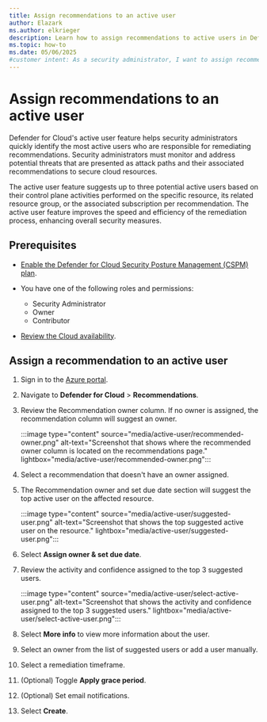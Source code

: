 ```yaml
---
title: Assign recommendations to an active user
author: Elazark
ms.author: elkrieger
description: Learn how to assign recommendations to active users in Defender for Cloud to enhance security and streamline remediation processes.
ms.topic: how-to
ms.date: 05/06/2025
#customer intent: As a security administrator, I want to assign recommendations to active users in Defender for Cloud to enhance security and streamline remediation processes.
---
```


# Assign recommendations to an active user

Defender for Cloud's active user feature helps security administrators quickly identify the most active users who are responsible for remediating recommendations. Security administrators must monitor and address potential threats that are presented as attack paths and their associated recommendations to secure cloud resources.

The active user feature suggests up to three potential active users based on their control plane activities performed on the specific resource, its related resource group, or the associated subscription per recommendation. The active user feature improves the speed and efficiency of the remediation process, enhancing overall security measures.

## Prerequisites

- [Enable the Defender for Cloud Security Posture Management (CSPM) plan](tutorial-enable-cspm-plan.md).

- You have one of the following roles and permissions: 
  - Security Administrator
  - Owner
  - Contributor

- [Review the Cloud availability](support-matrix-cloud-environment.md).

## Assign a recommendation to an active user

1. Sign in to the [Azure portal](https://portal.azure.com/).

1. Navigate to **Defender for Cloud** > **Recommendations**.

1. Review the Recommendation owner column. If no owner is assigned, the recommendation column will suggest an owner.

    :::image type="content" source="media/active-user/recommended-owner.png" alt-text="Screenshot that shows where the recommended owner column is located on the recommendations page." lightbox="media/active-user/recommended-owner.png":::

1. Select a recommendation that doesn't have an owner assigned.

1. The Recommendation owner and set due date section will suggest the top active user on the affected resource.

    :::image type="content" source="media/active-user/suggested-user.png" alt-text="Screenshot that shows the top suggested active user on the resource." lightbox="media/active-user/suggested-user.png":::

1. Select **Assign owner & set due date**.

1. Review the activity and confidence assigned to the top 3 suggested users.

    :::image type="content" source="media/active-user/select-active-user.png" alt-text="Screenshot that shows the activity and confidence assigned to the top 3 suggested users." lightbox="media/active-user/select-active-user.png":::

1. Select **More info** to view more information about the user.

1. Select an owner from the list of suggested users or add a user manually.

1. Select a remediation timeframe.

1. (Optional) Toggle **Apply grace period**.

1. (Optional) Set email notifications.

1. Select **Create**.

